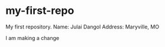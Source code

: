 # my-first-repo  
My first repository.
Name: Julai Dangol
Address: Maryville, MO

I am making a change
